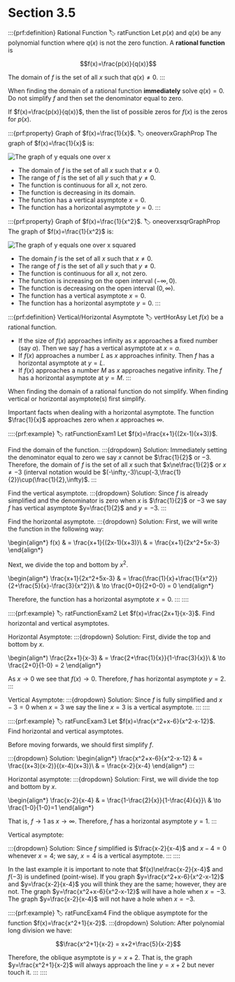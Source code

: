 # Section 3.5

:::{prf:definition} Rational Function
:label: ratFunction
Let $p(x)$ and $q(x)$ be any polynomial function where $q(x)$ is not the zero function. A **rational function** is 

$$f(x)=\frac{p(x)}{q(x)}$$

The domain of $f$ is the set of all $x$ such that $q(x)\ne0$.
:::

When finding the domain of a rational function **immediately** solve $q(x)=0$. Do not simplify $f$ and then set the denominator equal to zero.

If $f(x)=\frac{p(x)}{q(x)}$, then the list of possible zeros for $f(x)$ is the zeros for $p(x)$.

:::{prf:property} Graph of $f(x)=\frac{1}{x}$.
:label: oneoverxGraphProp
The graph of $f(x)=\frac{1}{x}$ is:

![The graph of y equals one over x](images/oneoverxgraph.png)

* The domain of $f$ is the set of all $x$ such that $x\ne0$.
* The range of $f$ is the set of all $y$ such that $y\ne0$.
* The function is continuous for all $x$, not zero.
* The function is decreasing in its domain.
* The function has a vertical asymptote $x=0$.
* The function has a horizontal asymptote $y=0$.
:::

:::{prf:property} Graph of $f(x)=\frac{1}{x^2}$.
:label: oneoverxsqrGraphProp
The graph of $f(x)=\frac{1}{x^2}$ is:

![The graph of y equals one over x squared](images/oneoverxsqrgraph.png)

* The domain $f$ is the set of all $x$ such that $x\ne0$.
* The range of $f$ is the set of all $y$ such that $y\ne0$.
* The function is continuous for all $x$, not zero.
* The function is increasing on the open interval $(-\infty,0)$.
* The function is decreasing on the open interval $(0,\infty)$.
* The function has a vertical asymptote $x=0$.
* The function has a horizontal asymptote $y=0$.
:::

:::{prf:definition} Vertical/Horizontal Asymptote
:label: vertHorAsy
Let $f(x)$ be a rational function.
* If the size of $f(x)$ approaches infinity as $x$ approaches a fixed number (say $a$). Then we say $f$ has a vertical asymptote at $x=a$.
* If $f(x)$ approaches a number $L$ as $x$ approaches infinity. Then $f$ has a horizontal asymptote at $y=L$.
* If $f(x)$ approaches a number $M$ as $x$ approaches negative infinity. The $f$ has a horizontal asymptote at $y=M$.
:::

When finding the domain of a rational function do not simplify. When finding vertical or horizontal asymptote(s) first simplify.

Important facts when dealing with a horizontal asymptote. The function $\frac{1}{x}$ approaches zero when $x$ approaches $\infty$.

::::{prf:example}
:label: ratFunctionExam1
Let $f(x)=\frac{x+1}{(2x-1)(x+3)}$. 

Find the domain of the function.
:::{dropdown} Solution:
Immediately setting the denominator equal to zero we say $x$ cannot be $\frac{1}{2}$ or $-3$. Therefore, the domain of $f$ is the set of all $x$ such that $x\ne\frac{1}{2}$ or $x\ne-3$ (interval notation would be $(-\infty,-3)\cup(-3,\frac{1}{2})\cup(\frac{1}{2},\infty)$.
:::

Find the vertical asymptote.
:::{dropdown} Solution:
Since $f$ is already simplified and the denominator is zero when $x$ is $\frac{1}{2}$ or $-3$ we say $f$ has vertical asymptote $y=\frac{1}{2}$ and $y=-3$.
:::

Find the horizontal asymptote.
:::{dropdown} Solution:
First, we will write the function in the following way:

\begin{align*}
    f(x) & = \frac{x+1}{(2x-1)(x+3)}\\
    & = \frac{x+1}{2x^2+5x-3}
\end{align*}

Next, we divide the top and bottom by $x^2$.

\begin{align*}
    \frac{x+1}{2x^2+5x-3} & = \frac{\frac{1}{x}+\frac{1}{x^2}}{2+\frac{5}{x}-\frac{3}{x^2}}\\
    & \to \frac{0+0}{2+0-0} = 0
\end{align*}

Therefore, the function has a horizontal asymptote $x=0$.
:::
::::

::::{prf:example}
:label: ratFunctionExam2
Let $f(x)=\frac{2x+1}{x-3}$. Find horizontal and vertical asymptotes.

Horizontal Asymptote:
:::{dropdown} Solution:
First, divide the top and bottom by $x$. 

\begin{align*)
    \frac{2x+1}{x-3} & = \frac{2+\frac{1}{x}}{1-\frac{3}{x}}\\
    & \to \frac{2+0}{1-0} = 2
\end{align*}

As $x\to0$ we see that $f(x)\to0$. Therefore, $f$ has horizontal asymptote $y=2$.
:::

Vertical Asymptote:
:::{dropdown} Solution:
Since $f$ is fully simplified and $x-3=0$ when $x=3$ we say the line $x=3$ is a vertical asymptote.
:::
::::

::::{prf:example}
:label: ratFuncExam3
Let $f(x)=\frac{x^2+x-6}{x^2-x-12}$. Find horizontal and vertical asymptotes.

Before moving forwards, we should first simplify $f$.

:::{dropdown} Solution:
\begin{align*}
    \frac{x^2+x-6}{x^2-x-12} & = \frac{(x+3)(x-2)}{(x-4)(x+3)}\\
    & = \frac{x-2}{x-4}
\end{align*}
:::

Horizontal asymptote:
:::{dropdown} Solution:
First, we will divide the top and bottom by $x$.

\begin{align*}
    \frac{x-2}{x-4} & = \frac{1-\frac{2}{x}}{1-\frac{4}{x}}\\
    & \to \frac{1-0}{1-0}=1
\end{align*}

That is, $f\to 1$ as $x\to \infty$. Therefore, $f$ has a horizontal asymptote $y=1$.
:::

Vertical asymptote:

:::{dropdown} Solution:
Since $f$ simplified is $\frac{x-2}{x-4}$ and $x-4=0$ whenever $x=4$; we say, $x=4$ is a vertical asymptote.
:::
::::

In the last example it is important to note that $f(x)\ne\frac{x-2}{x-4}$ and $f(-3)$ is undefined (point-wise). If you graph $y=\frac{x^2+x-6}{x^2-x-12}$ and $y=\frac{x-2}{x-4}$ you will think they are the same; however, they are not. The graph $y=\frac{x^2+x-6}{x^2-x-12}$ will have a hole when $x=-3$. The graph $y=\frac{x-2}{x-4}$ will not have a hole when $x=-3$.

::::{prf:example}
:label: ratFuncExam4
Find the oblique asymptote for the function $f(x)=\frac{x^2+1}{x-2}$.
:::{dropdown} Solution:
After polynomial long division we have:

$$\frac{x^2+1}{x-2} = x+2+\frac{5}{x-2}$$

Therefore, the oblique asymptote is $y=x+2$. That is, the graph $y=\frac{x^2+1}{x-2}$ will always approach the line $y=x+2$ but never touch it.
:::
::::